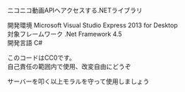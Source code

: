﻿ニコニコ動画APIへアクセスする.NETライブラリ

開発環境 Microsoft Visual Studio Express 2013 for Desktop  
対象フレームワーク .Net Framework 4.5  
開発言語 C#  

このコードはCC0です。  
自己責任の範囲内で使用、改変自由にどうぞ  

サーバーを叩く以上モラルを守って使用しましょう